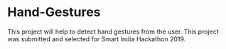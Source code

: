 # Hand-Gestures
This project will help to detect hand gestures from the user. This project was submitted and selected for Smart India Hackathon 2019.
